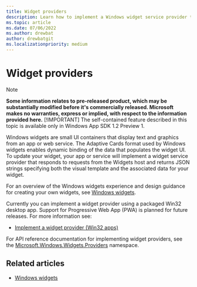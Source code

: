```yaml
---
title: Widget providers
description: Learn how to implement a Windows widget service provider to support your app. 
ms.topic: article
ms.date: 07/06/2022
ms.author: drewbat
author: drewbatgit
ms.localizationpriority: medium
---
```




# Widget providers

> [!NOTE]
> **Some information relates to pre-released product, which may be substantially modified before it's commercially released. Microsoft makes no warranties, express or implied, with respect to the information provided here.**
> [!IMPORTANT]
> The self-contained feature described in this topic is available only in Windows App SDK 1.2 Preview 1.


Windows widgets are small UI containers that display text and graphics from an app or web service. The Adaptive Cards format used by Windows widgets enables dynamic binding of the data that populates the widget UI. To update your widget, your app or service will implement a widget service provider that responds to requests from the Widgets host and returns JSON strings specifying both the visual template and the associated data for your widget.

For an overview of the Windows widgets experience and design guidance for creating your own widgets, see [Windows widgets](../../design/widgets/).

Currently you can implement a widget provider using a packaged Win32 desktop app.  Support for Progressive Web App (PWA) is planned for future releases. For more information see:

* [Implement a widget provider (Win32 apps)](implement-widget-provider-win32.md)

For API reference documentation for implementing widget providers, see the [Microsoft.Windows.Widgets.Providers](/windows/windows-app-sdk/api/winrt/microsoft.windows.widgets.providers) namespace.

## Related articles

* [Windows widgets](../../design/widgets/index.md)
